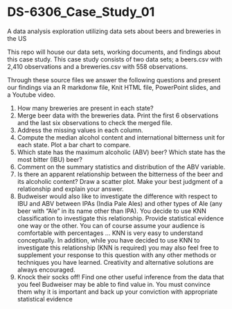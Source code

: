 # DS-6306_Case_Study_01
A data analysis exploration utilizing data sets about beers and breweries in the US

This repo will house our data sets, working documents, and findings about this case study. This case study consists of two data sets; a beers.csv with 2,410 observations and a breweries.csv with 558 observations. 

Through these source files we answer the following questions and present our findings via an R markdonw file, Knit HTML file, PowerPoint slides, and a Youtube video.

1.	How many breweries are present in each state?
2.	Merge beer data with the breweries data. Print the first 6 observations and the last six observations to check the merged file.
3.	Address the missing values in each column.
4.	Compute the median alcohol content and international bitterness unit for each state. Plot a bar chart to compare.
5.	Which state has the maximum alcoholic (ABV) beer? Which state has the most bitter (IBU) beer?
6.	Comment on the summary statistics and distribution of the ABV variable.
7.	Is there an apparent relationship between the bitterness of the beer and its alcoholic content? Draw a scatter plot.  Make your best judgment of a relationship and explain your answer.
8.	Budweiser would also like to investigate the difference with respect to IBU and ABV between IPAs (India Pale Ales) and other types of Ale (any beer with “Ale” in its name other than IPA).  You decide to use KNN classification to investigate this relationship.  Provide statistical evidence one way or the other. You can of course assume your audience is comfortable with percentages … KNN is very easy to understand conceptually. 
In addition, while you have decided to use KNN to investigate this relationship (KNN is required) you may also feel free to supplement your response to this question with any other methods or techniques you have learned.  Creativity and alternative solutions are always encouraged.  
9.	Knock their socks off!  Find one other useful inference from the data that you feel Budweiser may be able to find value in.  You must convince them why it is important and back up your conviction with appropriate statistical evidence

